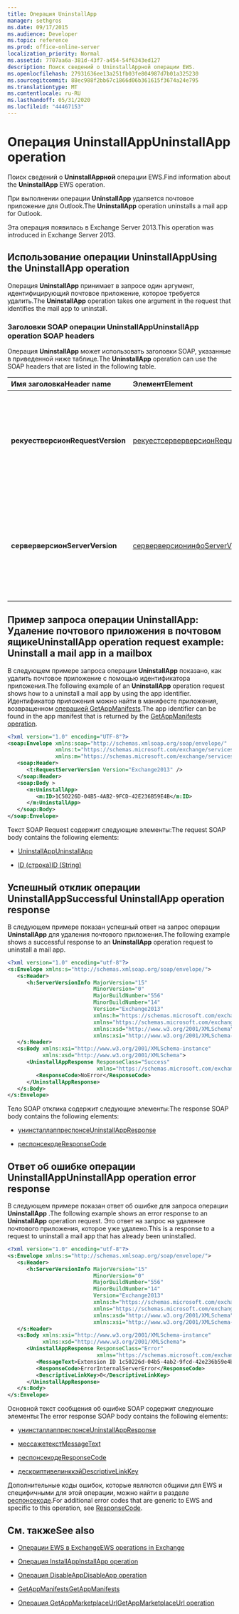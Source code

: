 ```yaml
---
title: Операция UninstallApp
manager: sethgros
ms.date: 09/17/2015
ms.audience: Developer
ms.topic: reference
ms.prod: office-online-server
localization_priority: Normal
ms.assetid: 7707aa6a-381d-43f7-a454-54f6343ed127
description: Поиск сведений о UninstallAppной операции EWS.
ms.openlocfilehash: 27931636ee13a251fb03fe804987d7b01a325230
ms.sourcegitcommit: 88ec988f2bb67c1866d06b361615f3674a24e795
ms.translationtype: MT
ms.contentlocale: ru-RU
ms.lasthandoff: 05/31/2020
ms.locfileid: "44467153"
---
```

# <a name="uninstallapp-operation"></a><span data-ttu-id="f74e0-103">Операция UninstallApp</span><span class="sxs-lookup"><span data-stu-id="f74e0-103">UninstallApp operation</span></span>

<span data-ttu-id="f74e0-104">Поиск сведений о **UninstallAppной** операции EWS.</span><span class="sxs-lookup"><span data-stu-id="f74e0-104">Find information about the **UninstallApp** EWS operation.</span></span> 
  
<span data-ttu-id="f74e0-105">При выполнении операции **UninstallApp** удаляется почтовое приложение для Outlook.</span><span class="sxs-lookup"><span data-stu-id="f74e0-105">The **UninstallApp** operation uninstalls a mail app for Outlook.</span></span> 
  
<span data-ttu-id="f74e0-106">Эта операция появилась в Exchange Server 2013.</span><span class="sxs-lookup"><span data-stu-id="f74e0-106">This operation was introduced in Exchange Server 2013.</span></span>
  
## <a name="using-the-uninstallapp-operation"></a><span data-ttu-id="f74e0-107">Использование операции UninstallApp</span><span class="sxs-lookup"><span data-stu-id="f74e0-107">Using the UninstallApp operation</span></span>

<span data-ttu-id="f74e0-108">Операция **UninstallApp** принимает в запросе один аргумент, идентифицирующий почтовое приложение, которое требуется удалить.</span><span class="sxs-lookup"><span data-stu-id="f74e0-108">The **UninstallApp** operation takes one argument in the request that identifies the mail app to uninstall.</span></span> 
  
### <a name="uninstallapp-operation-soap-headers"></a><span data-ttu-id="f74e0-109">Заголовки SOAP операции UninstallApp</span><span class="sxs-lookup"><span data-stu-id="f74e0-109">UninstallApp operation SOAP headers</span></span>

<span data-ttu-id="f74e0-110">Операция **UninstallApp** может использовать заголовки SOAP, указанные в приведенной ниже таблице.</span><span class="sxs-lookup"><span data-stu-id="f74e0-110">The **UninstallApp** operation can use the SOAP headers that are listed in the following table.</span></span> 
  
|<span data-ttu-id="f74e0-111">**Имя заголовка**</span><span class="sxs-lookup"><span data-stu-id="f74e0-111">**Header name**</span></span>|<span data-ttu-id="f74e0-112">**Элемент**</span><span class="sxs-lookup"><span data-stu-id="f74e0-112">**Element**</span></span>|<span data-ttu-id="f74e0-113">**Описание**</span><span class="sxs-lookup"><span data-stu-id="f74e0-113">**Description**</span></span>|
|:-----|:-----|:-----|
|<span data-ttu-id="f74e0-114">**рекуестверсион**</span><span class="sxs-lookup"><span data-stu-id="f74e0-114">**RequestVersion**</span></span> <br/> |[<span data-ttu-id="f74e0-115">рекуестсерверверсион</span><span class="sxs-lookup"><span data-stu-id="f74e0-115">RequestServerVersion</span></span>](requestserverversion.md) <br/> |<span data-ttu-id="f74e0-116">Определяет версию схемы для запроса операции.</span><span class="sxs-lookup"><span data-stu-id="f74e0-116">Identifies the schema version for the operation request.</span></span> <span data-ttu-id="f74e0-117">Этот заголовок является применимым для запроса.</span><span class="sxs-lookup"><span data-stu-id="f74e0-117">This header is applicable to a request.</span></span>  <br/> |
|<span data-ttu-id="f74e0-118">**серверверсион**</span><span class="sxs-lookup"><span data-stu-id="f74e0-118">**ServerVersion**</span></span> <br/> |[<span data-ttu-id="f74e0-119">серверверсионинфо</span><span class="sxs-lookup"><span data-stu-id="f74e0-119">ServerVersionInfo</span></span>](serverversioninfo.md) <br/> |<span data-ttu-id="f74e0-120">Определяет версию сервера, который ответил на запрос.</span><span class="sxs-lookup"><span data-stu-id="f74e0-120">Identifies the version of the server that responded to the request.</span></span> <span data-ttu-id="f74e0-121">Этот заголовок является применимым для отклика.</span><span class="sxs-lookup"><span data-stu-id="f74e0-121">This header is applicable to a response.</span></span>  <br/> |
   
## <a name="uninstallapp-operation-request-example-uninstall-a-mail-app-in-a-mailbox"></a><span data-ttu-id="f74e0-122">Пример запроса операции UninstallApp: Удаление почтового приложения в почтовом ящике</span><span class="sxs-lookup"><span data-stu-id="f74e0-122">UninstallApp operation request example: Uninstall a mail app in a mailbox</span></span>

<span data-ttu-id="f74e0-123">В следующем примере запроса операции **UninstallApp** показано, как удалить почтовое приложение с помощью идентификатора приложения.</span><span class="sxs-lookup"><span data-stu-id="f74e0-123">The following example of an **UninstallApp** operation request shows how to a uninstall a mail app by using the app identifier.</span></span> <span data-ttu-id="f74e0-124">Идентификатор приложения можно найти в манифесте приложения, возвращенном [операцией GetAppManifests](getappmanifests-operation.md).</span><span class="sxs-lookup"><span data-stu-id="f74e0-124">The app identifier can be found in the app manifest that is returned by the [GetAppManifests operation](getappmanifests-operation.md).</span></span>
  
```XML
<?xml version="1.0" encoding="UTF-8"?>
<soap:Envelope xmlns:soap="http://schemas.xmlsoap.org/soap/envelope/"
               xmlns:t="https://schemas.microsoft.com/exchange/services/2006/types"
               xmlns:m="https://schemas.microsoft.com/exchange/services/2006/messages">
   <soap:Header>
      <t:RequestServerVersion Version="Exchange2013" />
   </soap:Header>
   <soap:Body >
      <m:UninstallApp>
         <m:ID>1C50226D-04B5-4AB2-9FCD-42E236B59E4B</m:ID>
      </m:UninstallApp>
   </soap:Body>
</soap:Envelope>
```

<span data-ttu-id="f74e0-125">Текст SOAP Request содержит следующие элементы:</span><span class="sxs-lookup"><span data-stu-id="f74e0-125">The request SOAP body contains the following elements:</span></span>
  
- [<span data-ttu-id="f74e0-126">UninstallApp</span><span class="sxs-lookup"><span data-stu-id="f74e0-126">UninstallApp</span></span>](uninstallapp.md)
    
- [<span data-ttu-id="f74e0-127">ID (строка)</span><span class="sxs-lookup"><span data-stu-id="f74e0-127">ID (String)</span></span>](id-string.md)
    
## <a name="successful-uninstallapp-operation-response"></a><span data-ttu-id="f74e0-128">Успешный отклик операции UninstallApp</span><span class="sxs-lookup"><span data-stu-id="f74e0-128">Successful UninstallApp operation response</span></span>

<span data-ttu-id="f74e0-129">В следующем примере показан успешный ответ на запрос операции **UninstallApp** для удаления почтового приложения.</span><span class="sxs-lookup"><span data-stu-id="f74e0-129">The following example shows a successful response to an **UninstallApp** operation request to uninstall a mail app.</span></span> 
  
```XML
<?xml version="1.0" encoding="utf-8"?>
<s:Envelope xmlns:s="http://schemas.xmlsoap.org/soap/envelope/">
   <s:Header>
      <h:ServerVersionInfo MajorVersion="15" 
                           MinorVersion="0" 
                           MajorBuildNumber="556" 
                           MinorBuildNumber="14" 
                           Version="Exchange2013" 
                           xmlns:h="https://schemas.microsoft.com/exchange/services/2006/types" 
                           xmlns="https://schemas.microsoft.com/exchange/services/2006/types" 
                           xmlns:xsd="http://www.w3.org/2001/XMLSchema" 
                           xmlns:xsi="http://www.w3.org/2001/XMLSchema-instance"/>
   </s:Header>
   <s:Body xmlns:xsi="http://www.w3.org/2001/XMLSchema-instance" 
           xmlns:xsd="http://www.w3.org/2001/XMLSchema">
      <UninstallAppResponse ResponseClass="Success" 
                            xmlns="https://schemas.microsoft.com/exchange/services/2006/messages">
         <ResponseCode>NoError</ResponseCode>
      </UninstallAppResponse>
   </s:Body>
</s:Envelope>
```

<span data-ttu-id="f74e0-130">Тело SOAP отклика содержит следующие элементы:</span><span class="sxs-lookup"><span data-stu-id="f74e0-130">The response SOAP body contains the following elements:</span></span>
  
- [<span data-ttu-id="f74e0-131">унинсталлаппреспонсе</span><span class="sxs-lookup"><span data-stu-id="f74e0-131">UninstallAppResponse</span></span>](uninstallappresponse.md)
    
- [<span data-ttu-id="f74e0-132">респонсекоде</span><span class="sxs-lookup"><span data-stu-id="f74e0-132">ResponseCode</span></span>](responsecode.md)
    
## <a name="uninstallapp-operation-error-response"></a><span data-ttu-id="f74e0-133">Ответ об ошибке операции UninstallApp</span><span class="sxs-lookup"><span data-stu-id="f74e0-133">UninstallApp operation error response</span></span>

<span data-ttu-id="f74e0-134">В следующем примере показан ответ об ошибке для запроса операции **UninstallApp** .</span><span class="sxs-lookup"><span data-stu-id="f74e0-134">The following example shows an error response to an **UninstallApp** operation request.</span></span> <span data-ttu-id="f74e0-135">Это ответ на запрос на удаление почтового приложения, которое уже удалено.</span><span class="sxs-lookup"><span data-stu-id="f74e0-135">This is a response to a request to uninstall a mail app that has already been uninstalled.</span></span> 
  
```XML
<?xml version="1.0" encoding="utf-8"?>
<s:Envelope xmlns:s="http://schemas.xmlsoap.org/soap/envelope/">
   <s:Header>
      <h:ServerVersionInfo MajorVersion="15" 
                           MinorVersion="0" 
                           MajorBuildNumber="556" 
                           MinorBuildNumber="14" 
                           Version="Exchange2013" 
                           xmlns:h="https://schemas.microsoft.com/exchange/services/2006/types" 
                           xmlns="https://schemas.microsoft.com/exchange/services/2006/types" 
                           xmlns:xsd="http://www.w3.org/2001/XMLSchema" 
                           xmlns:xsi="http://www.w3.org/2001/XMLSchema-instance"/>
   </s:Header>
   <s:Body xmlns:xsi="http://www.w3.org/2001/XMLSchema-instance" 
           xmlns:xsd="http://www.w3.org/2001/XMLSchema">
      <UninstallAppResponse ResponseClass="Error" 
                            xmlns="https://schemas.microsoft.com/exchange/services/2006/messages">
         <MessageText>Extension ID 1c50226d-04b5-4ab2-9fcd-42e236b59e4b can't be found.</MessageText>
         <ResponseCode>ErrorInternalServerError</ResponseCode>
         <DescriptiveLinkKey>0</DescriptiveLinkKey>
      </UninstallAppResponse>
   </s:Body>
</s:Envelope>
```

<span data-ttu-id="f74e0-136">Основной текст сообщения об ошибке SOAP содержит следующие элементы:</span><span class="sxs-lookup"><span data-stu-id="f74e0-136">The error response SOAP body contains the following elements:</span></span>
  
- [<span data-ttu-id="f74e0-137">унинсталлаппреспонсе</span><span class="sxs-lookup"><span data-stu-id="f74e0-137">UninstallAppResponse</span></span>](uninstallappresponse.md)
    
- [<span data-ttu-id="f74e0-138">мессажетекст</span><span class="sxs-lookup"><span data-stu-id="f74e0-138">MessageText</span></span>](messagetext.md)
    
- [<span data-ttu-id="f74e0-139">респонсекоде</span><span class="sxs-lookup"><span data-stu-id="f74e0-139">ResponseCode</span></span>](responsecode.md)
    
- [<span data-ttu-id="f74e0-140">дескриптивелинккэй</span><span class="sxs-lookup"><span data-stu-id="f74e0-140">DescriptiveLinkKey</span></span>](descriptivelinkkey.md)
    
<span data-ttu-id="f74e0-141">Дополнительные коды ошибок, которые являются общими для EWS и специфичными для этой операции, можно найти в разделе [респонсекоде](responsecode.md).</span><span class="sxs-lookup"><span data-stu-id="f74e0-141">For additional error codes that are generic to EWS and specific to this operation, see [ResponseCode](responsecode.md).</span></span>
  
## <a name="see-also"></a><span data-ttu-id="f74e0-142">См. также</span><span class="sxs-lookup"><span data-stu-id="f74e0-142">See also</span></span>

- [<span data-ttu-id="f74e0-143">Операции EWS в Exchange</span><span class="sxs-lookup"><span data-stu-id="f74e0-143">EWS operations in Exchange</span></span>](ews-operations-in-exchange.md)
    
- [<span data-ttu-id="f74e0-144">Операция InstallApp</span><span class="sxs-lookup"><span data-stu-id="f74e0-144">InstallApp operation</span></span>](installapp-operation.md)
    
- [<span data-ttu-id="f74e0-145">Операция DisableApp</span><span class="sxs-lookup"><span data-stu-id="f74e0-145">DisableApp operation</span></span>](disableapp-operation.md)
    
- [<span data-ttu-id="f74e0-146">GetAppManifests</span><span class="sxs-lookup"><span data-stu-id="f74e0-146">GetAppManifests</span></span>](getappmanifests.md)
    
- [<span data-ttu-id="f74e0-147">Операция GetAppMarketplaceUrl</span><span class="sxs-lookup"><span data-stu-id="f74e0-147">GetAppMarketplaceUrl operation</span></span>](getappmarketplaceurl-operation.md)
    

